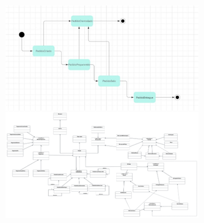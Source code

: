 ![Diagrama de Estado do Projeto](DiagramaDeEstadoDoProjeto.jpeg)
![Diagrama de Classes do Projeto](DiagramaDeClasseDoProjeto.png)

